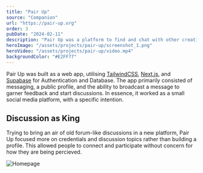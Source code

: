 ```yaml
---
title: "Pair Up"
source: "Companion"
url: "https://pair-up.org"
order: 3
pubDate: "2024-02-11"
description: "Pair Up was a platform to find and chat with other creatives to get a second opinion or share passions. It was built during downtime between client work as an internal project. It was built as a somewhat async messaging platform, with the intention of allowing for slower, more focused discussion."
heroImage: "/assets/projects/pair-up/screenshot_1.png"
heroVideo: "/assets/projects/pair-up/video.mp4"
backgroundColor: "#E2FF77"
---
```


Pair Up was built as a web app, utilising [TailwindCSS](https://tailwindcss.com), [Next.js](https://nextjs.org/), and [Supabase](https://supabase.com) for Authentication and Database. The app primarily consisted of messaging, a public profile, and the ability to broadcast a message to garner feedback and start discussions. In essence, it worked as a small social media platform, with a specific intention.

## Discussion as King

Trying to bring an air of old forum-like discussions in a new platform, Pair Up focused more on credentials and discussion topics rather than building a profile. This allowed people to connect and participate without concern for how they are being percieved.

![Homepage](/assets/projects/pair-up/screenshot_1.png)
